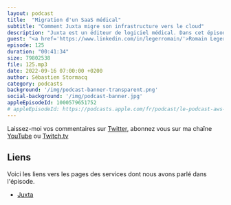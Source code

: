 ```yaml
---
layout: podcast
title:  "Migration d'un SaaS médical"
subtitle: "Comment Juxta migre son infrastructure vers le cloud"
description: "Juxta est un éditeur de logiciel médical. Dans cet épisode, ils expliquent pourquoi et comment ils ont migré leur infrastructure vers le cloud AWS. On y parle de la certification HDS, de base de données Oracle, de FinOps. Une migration lift & refactoring pour éviter les mauvaises surprises à la première facture. L'histoire d'une migration pendant les heures de bureaux. On parle d'un nouveau rôle aussi, celui de BDOps."
guest: "<a href='https://www.linkedin.com/in/legerromain/'>Romain Leger</a>, Directeur Général, Juxta et <a href='https://www.linkedin.com/in/damien-bomont-270888170/'>Damien Bomont, Responsable des développements, Juxta</a>"
episode: 125
duration: "00:41:34"
size: 79802538
file: 125.mp3
date: 2022-09-16 07:00:00 +0200
author: Sébastien Stormacq
category: podcasts
background: '/img/podcast-banner-transparent.png'
social-background: '/img/podcast-banner.jpg'
appleEpisodeId: 1000579651752
# appleEpisodeId: https://podcasts.apple.com/fr/podcast/le-podcast-aws-en-français/id1452118442
---
```


Laissez-moi vos commentaires sur [Twitter](https://twitter.com/sebsto), abonnez vous sur ma chaîne [YouTube](https://www.youtube.com/sebsto) ou [Twitch.tv](https://www.twitch.tv/sebAWS)

## Liens

Voici les liens vers les pages des services dont nous avons parlé dans l'épisode.

- [Juxta](https://www.juxta.fr)


